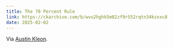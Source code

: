 ```yaml
---
title: The 70 Percent Rule
link: https://ckarchive.com/b/wvu2hghk5m82zf9r552rqtn34kzxxc8
date: 2025-02-02
---
```


Via [Austin Kleon](https://open.substack.com/pub/austinkleon/p/so-what?r=62534&utm_campaign=post&utm_medium=web&showWelcomeOnShare=false).
